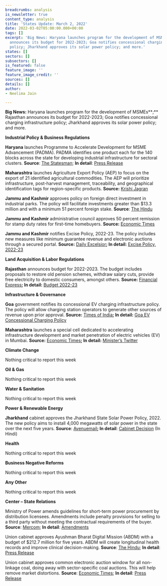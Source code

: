 ```yaml
---
breadcrumbs: analysis
is_newsletter: true
content_type: analysis
title: 'States Update: March 2, 2022'
date: 2022-03-02T05:00:00.000+00:00
tags: []
excerpt: 'Big News: Haryana launches program for the development of MSMEs; Rajasthan
  announces its budget for 2022-2023; Goa notifies concessional charging infrastructure
  policy; Jharkhand approves its solar power policy; and more.'
states: []
sectors: []
subsectors: []
is_featured: false
feature_image: ''
feature_image_credit: ''
sources: []
details: []
author:
- Neelima Jain

---
```

**Big News:** Haryana launches program for the development of MSMEs**;** Rajasthan announces its budget for 2022-2023; Goa notifies concessional charging infrastructure policy; Jharkhand approves its solar power policy; and more.

**Industrial Policy & Business Regulations**

**Haryana** launches Programme to Accelerate Development for MSME Advancement (PADMA). PADMA identifies one product each for the 140 blocks across the state for developing industrial infrastructure for sectoral clusters. **Source**: [The Statesman](https://www.thestatesman.com/cities/chandigarh/haryana-cm-launches-one-kind-padma-programme-1503047960.html); **In detail**: [Press Release](https://haryanacmoffice.gov.in/23-february-2022-0)

**Maharashtra** launches Agriculture Export Policy (AEP) to focus on the export of 21 identified agricultural commodities. The AEP will prioritize infrastructure, post-harvest management, traceability, and geographical identification tags for region-specific products. **Source:** [Krishi Jagran](https://krishijagran.com/agriculture-world/government-of-maharashtra-launches-its-own-agriculture-export-policy/)

**Jammu and Kashmir** approves policy on foreign direct investment in industrial parks. The policy will facilitate investments greater than $13.3 million and with a minimum 51 percent foreign stake. **Source**: [The Hindu](https://www.thehindu.com/incoming/jk-govt-approves-first-ever-fdi-policy-for-ut/article65077990.ece)

**Jammu and Kashmir** administrative council approves 50 percent remission for stamp duty rates for first-time homebuyers. **Source:** [Economic Times](https://realty.economictimes.indiatimes.com/news/residential/first-time-home-buyers-in-jammu-kashmir-to-get-50-stamp-duty-remission/89847883)

**Jammu and Kashmir** notifies Excise Policy, 2022-23. The policy includes new measures like minimum guarantee revenue and electronic auctions through a secured portal. **Source:** [Daily Excelsior](https://www.dailyexcelsior.com/govt-incorporates-several-new-conditions-in-new-excise-policy/)**; In detail:** [Excise Policy, 2022-23](https://www.dailyexcelsior.com/wp-content/uploads/2022/02/SO-71-Excise-Policy-2022-23-dated-22.02.2022.pdf)

**Land Acquisition & Labor Regulations**

**Rajasthan** announces budget for 2022-2023. The budget includes proposals to restore old pension schemes, withdraw salary cuts, provide free electricity to domestic consumers, amongst others. **Source:** [Financial Express](https://www.financialexpress.com/india-news/rajasthan-budget-2022-cm-ashok-gehlot-announces-return-of-old-pension-scheme-for-government-employees/2442559/)**; In detail:** [Budget 2022-23](https://finance.rajasthan.gov.in/docs/budget/statebudget/2022-2023/BudgetAtaGlance.pdf)

**Infrastructure & Governance**

**Goa** government notifies its concessional EV charging infrastructure policy. The policy will allow charging station operators to generate other sources of revenue upon prior approval. **Source:** [Times of India](https://timesofindia.indiatimes.com/city/goa/govt-notifies-charging-infra-policy-for-electric-vehicles/articleshow/89858617.cms)**; In detail:** [Goa EV Concessional Charging Policy](https://www.goa.gov.in/wp-content/uploads/2021/12/Goa-EV-Charging-Infrastructure-Policy.pdf)

**Maharashtra** launches a special cell dedicated to accelerating infrastructure development and market penetration of electric vehicles (EV) in Mumbai. **Source:** [Economic Times](https://energy.economictimes.indiatimes.com/news/power/aditya-thackeray-launches-special-cell-dedicated-to-electrical-vehicles-in-mumbai/89799123)**; In detail:** [Minister’s Twitter](https://twitter.com/AUThackeray/status/1496419272603881472)

**Climate Change**

Nothing critical to report this week

**Oil & Gas**

Nothing critical to report this week

**Water & Sanitation**

Nothing critical to report this week

**Power & Renewable Energy**

**Jharkhand** cabinet approves the Jharkhand State Solar Power Policy, 2022. The new policy aims to install 4,000 megawatts of solar power in the state over the next five years. **Source**: [Avenuemail](https://avenuemail.in/jharkhand-cabinet-nod-for-panchayat-polls-new-solar-energy-policy-no-subsidy-for-consumers-using-over-400-power-units/)**; In detail**: [Cabinet Decision](https://cm.jharkhand.gov.in/sites/default/files/cabinet_decision_24_02_2022.pdf) (In Hindi)

**Health**

Nothing critical to report this week

**Business Negative Reforms**

Nothing critical to report this week

**Any Other**

Nothing critical to report this week

**Center – State Relations**

Ministry of Power amends guidelines for short-term power procurement by distribution licensees. Amendments include penalty provisions for selling to a third party without meeting the contractual requirements of the buyer. **Source**: [Mercom](https://powermin.gov.in/sites/default/files/webform/notices/Amendments%20to%20the%20Guidelines.pdf); **In detail**: [Amendments](https://powermin.gov.in/sites/default/files/webform/notices/Amendments%20to%20the%20Guidelines.pdf)

Union cabinet approves Ayushman Bharat Digital Mission (ABDM) with a budget of $212.7 million for five years. ABDM will create longitudinal health records and improve clinical decision-making. **Source**: [The Hindu](https://www.thehindu.com/news/national/cabinet-approves-implementation-of-ayushman-bharat-digital-mission-with-a-budget-of-rs1600-crore-for-five-years/article65086937.ece); **In detail**: [Press Release](https://www.pib.gov.in/PressReleseDetailm.aspx?PRID=1801322)

Union cabinet approves common electronic auction window for all non-linkage coal, doing away with sector-specific coal auctions. This will help remove market distortions. **Source**: [Economic Times](https://energy.economictimes.indiatimes.com/news/coal/cabinet-approves-offering-of-coal-via-common-e-auction-window/89861952); **In detail**: [Press Release](https://pib.gov.in/PressReleseDetail.aspx?PRID=1801324)
